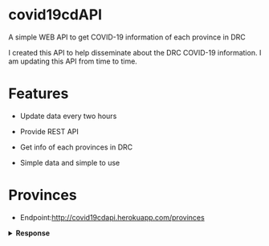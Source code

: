 # covid19cdAPI
A simple WEB API to get COVID-19 information of each province in DRC

I created this API to help disseminate about the DRC COVID-19 information.
I am updating this API from time to time.

# Features
* Update data every two hours 

* Provide REST API

* Get info of each provinces in DRC

* Simple data and simple to use

# Provinces
* Endpoint:http://covid19cdapi.herokuapp.com/provinces


<details>
<summary><b>Response</b></summary>

```json
[
  {
    "id":1,
    "name":"Kinshasa",
    "lat":54.5454,
    "lng":58.4242,
    "confirmed":8071,
    "discharge":7228,
    "deaths":177
    }
]
...
```

</details>
